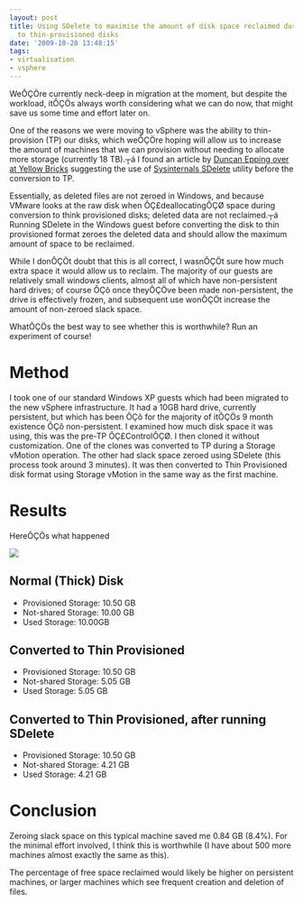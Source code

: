```yaml
---
layout: post
title: Using SDelete to maximise the amount of disk space reclaimed during conversion
  to thin-provisioned disks
date: '2009-10-28 13:48:15'
tags:
- virtualisation
- vsphere
---
```


WeÔÇÖre currently neck-deep in migration at the moment, but despite the workload, itÔÇÖs always worth considering what we can do now, that might save us some time and effort later on.

One of the reasons we were moving to vSphere was the ability to thin-provision (TP) our disks, which weÔÇÖre hoping will allow us to increase the amount of machines that we can provision without needing to allocate more storage (currently 18 TB).┬á I found an article by [Duncan Epping over at Yellow Bricks](http://www.yellow-bricks.com/2009/07/31/storage-vmotion-and-moving-to-a-thin-provisioned-disk/) suggesting the use of [Sysinternals SDelete](http://technet.microsoft.com/en-ca/sysinternals/bb897443.aspx) utility before the conversion to TP.

Essentially, as deleted files are not zeroed in Windows, and because VMware looks at the raw disk when ÔÇ£deallocatingÔÇØ space during conversion to think provisioned disks; deleted data are not reclaimed.┬á Running SDelete in the Windows guest before converting the disk to thin provisioned format zeroes the deleted data and should allow the maximum amount of space to be reclaimed.

While I donÔÇÖt doubt that this is all correct, I wasnÔÇÖt sure how much extra space it would allow us to reclaim. The majority of our guests are relatively small windows clients, almost all of which have non-persistent hard drives; of course ÔÇô once theyÔÇÖve been made non-persistent, the drive is effectively frozen, and subsequent use wonÔÇÖt increase the amount of non-zeroed slack space.

WhatÔÇÖs the best way to see whether this is worthwhile? Run an experiment of course!


# Method

I took one of our standard Windows XP guests which had been migrated to the new vSphere infrastructure. It had a 10GB hard drive, currently persistent, but which has been ÔÇô for the majority of itÔÇÖs 9 month existence ÔÇô non-persistent. I examined how much disk space it was using, this was the pre-TP ÔÇ£ControlÔÇØ. I then cloned it without customization. One of the clones was converted to TP during a Storage vMotion operation. The other had slack space zeroed using SDelete (this process took around 3 minutes). It was then converted to Thin Provisioned disk format using Storage vMotion in the same way as the first machine.


# **Results**

HereÔÇÖs what happened

![](/content/images/2016/01/DiskSpaceUsed1.png)

## Normal (Thick) Disk

- Provisioned Storage: 10.50 GB
- Not-shared Storage: 10.00 GB
- Used Storage: 10.00GB

## Converted to Thin Provisioned

- Provisioned Storage: 10.50 GB
- Not-shared Storage: 5.05 GB
- Used Storage: 5.05 GB

## Converted to Thin Provisioned, **after** running SDelete

- Provisioned Storage: 10.50 GB
- Not-shared Storage: 4.21 GB
- Used Storage: 4.21 GB


# Conclusion

Zeroing slack space on this typical machine saved me 0.84 GB (8.4%). For the minimal effort involved, I think this is worthwhile (I have about 500 more machines almost exactly the same as this).

The percentage of free space reclaimed would likely be higher on persistent machines, or larger machines which see frequent creation and deletion of files.


